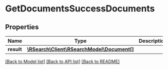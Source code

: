 # GetDocumentsSuccessDocuments

## Properties
Name | Type | Description | Notes
------------ | ------------- | ------------- | -------------
**result** | [**\RSearch\Client\RSearchModel\Document[]**](Document.md) |  | 

[[Back to Model list]](../README.md#documentation-for-models) [[Back to API list]](../README.md#documentation-for-api-endpoints) [[Back to README]](../README.md)


